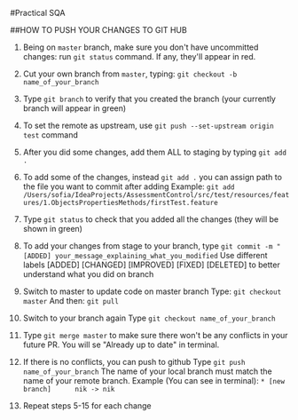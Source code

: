 #Practical SQA

##HOW TO PUSH YOUR CHANGES TO GIT HUB

1. Being on `master` branch, make sure you don't have uncommitted changes:
    run `git status` command. If any, they'll appear in red.

2. Cut your own branch from `master`, typing:
    `git checkout -b name_of_your_branch`

3. Type `git branch` to verify that you created the branch
    (your currently branch will appear in green)

4. To set the remote as upstream, use `git push --set-upstream origin test` command

5. After you did some changes, add them ALL to staging by typing `git add .`

6. To add some of the changes, instead `git add .` you can assign path to the file
    you want to commit after adding
    Example: `git add /Users/sofia/IdeaProjects/AssessmentControl/src/test/resources/features/1.ObjectsPropertiesMethods/firstTest.feature`

7. Type `git status` to check that you added all the changes
    (they will be shown in green)

8. To add your changes from stage to your branch, type `git commit -m "[ADDED] your_message_explaining_what_you_modified`
    Use different labels [ADDED] [CHANGED] [IMPROVED] [FIXED] [DELETED]
    to better understand what you did on branch

11. Switch to master to update code on master branch
    Type: `git checkout master`
    And then: `git pull`

12. Switch to your branch again
    Type `git checkout name_of_your_branch`
       
13. Type `git merge master` to make sure there won't be any conflicts in your future PR.
    You will se "Already up to date" in terminal.

14. If there is no conflicts, you can push to github
    Type `git push name_of_your_branch`
    The name of your local branch must match the name of your remote branch.
    Example (You can see in terminal):
    `* [new branch]      nik -> nik`

15. Repeat steps 5-15 for each change


